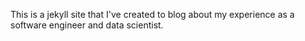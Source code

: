 This is a jekyll site that I've created to blog about my experience as a software engineer and data scientist.
